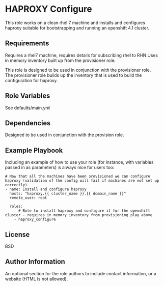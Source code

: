 HAPROXY Configure
=========

This role works on a clean rhel 7 machine and installs and configures haproxy suitable for bootstrapping and running an openshift 4.1 cluster.

Requirements
------------

Requires a rhel7 machine, requires details for subscribing rhel to RHN
Uses in memory inventory built up from the provisioner role.

This role is designed to be used in conjunction with the provisioner role. 
The provisioner role builds up the inventory that is used to build the configuration for haproxy.

Role Variables
--------------

See defaults/main.yml

Dependencies
------------

Designed to be used in conjunction with the provision role.

Example Playbook
----------------

Including an example of how to use your role (for instance, with variables passed in as parameters) is always nice for users too:

    # Now that all the machines have been provisioned we can configure haproxy (validation of the config will fail if machines are not set up correctly)
    - name: Install and configure haproxy
      hosts: "haproxy.{{ cluster_name }}.{{ domain_name }}"
      remote_user: root
    
      roles:
          # Role to install haproxy and configure it for the openshift cluster - requires in memory inventory from provisioning play above
        - haproxy_configure

License
-------

BSD

Author Information
------------------

An optional section for the role authors to include contact information, or a website (HTML is not allowed).

